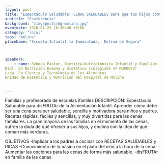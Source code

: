```yaml
---
layout: post
title: "Espectáculo Saludable: CENAS SALUDABLES para que tus hijos coman VERDURA?"
subtitle: "Conferencia"
background: "/img/posts/bg-molina.jpg"
eventdate: 2020-01-29 16:30:00 +0100
category: "local"
tags: "molina"
placeName: "Escuela Infantil la Inmaculada,  Molina de Segura"



speakers:
    - name: Rebeca Pastor, Dietista-Nutricionista Infantil y Familiar. My Personal Food   
Dipl. En Nutrición Humana y Dietética (colegiada nº MU00043)
Lcda. En Ciencia y Tecnología de los Alimentos 
Unidad de Dietética y Nutrición del Hospital de Molina

    
---
```

 Familias y profesorado de escuelas ifantiles
DESCRIPCIÓN:
 Espectáculo Saludable para disFRUTAr de la Alimentación Infantil. 
Aprender cómo debe ser una cena para ser saludable, sencilla y motivadora para niños y padres. 
Recetas rápidas, fáciles y sencillas, y muy divertidas para las cenas familiares. 
 La gran mayoría de las familias en el momento de las cenas, sufren la duda de qué ofrecer a sus hijos, y encima con la idea de que coman más verduras.


OBJETIVOS
-Implicar a los padres a cocinar con RECETAS SALUDABLES y RICAS
-Conocimiento de lo básico en el plato del niño a la hora de la cena. 
-Aumentar las opciones para las cenas de forma más saludable. 
-disFRUTAr en familia de las cenas.
